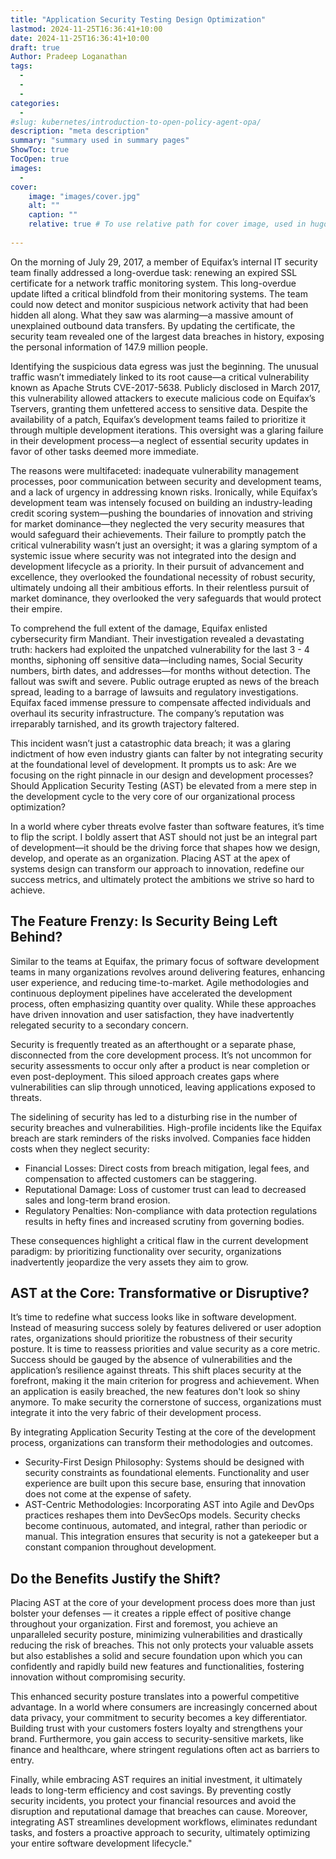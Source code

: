 ```yaml
---
title: "Application Security Testing Design Optimization"
lastmod: 2024-11-25T16:36:41+10:00
date: 2024-11-25T16:36:41+10:00
draft: true
Author: Pradeep Loganathan
tags: 
  - 
  - 
  - 
categories:
  - 
#slug: kubernetes/introduction-to-open-policy-agent-opa/
description: "meta description"
summary: "summary used in summary pages"
ShowToc: true
TocOpen: true
images:
  - 
cover:
    image: "images/cover.jpg"
    alt: ""
    caption: ""
    relative: true # To use relative path for cover image, used in hugo Page-bundles
 
---
```


On the morning of July 29, 2017, a member of Equifax’s internal IT security team finally addressed a long-overdue task: renewing an expired SSL certificate for a network traffic monitoring system. This long-overdue update lifted a critical blindfold from their monitoring systems. The team could now detect and monitor suspicious network activity that had been hidden all along. What they saw was alarming—a massive amount of unexplained outbound data transfers. By updating the certificate, the security team revealed one of the largest data breaches in history, exposing the personal information of 147.9 million people.

Identifying the suspicious data egress was just the beginning. The unusual traffic wasn’t immediately linked to its root cause—a critical vulnerability known as Apache Struts CVE-2017-5638. Publicly disclosed in March 2017, this vulnerability allowed attackers to execute malicious code on Equifax’s Tservers, granting them unfettered access to sensitive data. Despite the availability of a patch, Equifax’s development teams failed to prioritize it through multiple development iterations. This oversight was a glaring failure in their development process—a neglect of essential security updates in favor of other tasks deemed more immediate.

The reasons were multifaceted: inadequate vulnerability management processes, poor communication between security and development teams, and a lack of urgency in addressing known risks. Ironically, while Equifax’s development team was intensely focused on building an industry-leading credit scoring system—pushing the boundaries of innovation and striving for market dominance—they neglected the very security measures that would safeguard their achievements. Their failure to promptly patch the critical vulnerability wasn’t just an oversight; it was a glaring symptom of a systemic issue where security was not integrated into the design and development lifecycle as a priority. In their pursuit of advancement and excellence, they overlooked the foundational necessity of robust security, ultimately undoing all their ambitious efforts. In their relentless pursuit of market dominance, they overlooked the very safeguards that would protect their empire.

To comprehend the full extent of the damage, Equifax enlisted cybersecurity firm Mandiant. Their investigation revealed a devastating truth: hackers had exploited the unpatched vulnerability for the last 3 - 4 months, siphoning off sensitive data—including names, Social Security numbers, birth dates, and addresses—for months without detection. The fallout was swift and severe. Public outrage erupted as news of the breach spread, leading to a barrage of lawsuits and regulatory investigations. Equifax faced immense pressure to compensate affected individuals and overhaul its security infrastructure. The company’s reputation was irreparably tarnished, and its growth trajectory faltered. 

This incident wasn’t just a catastrophic data breach; it was a glaring indictment of how even industry giants can falter by not integrating security at the foundational level of development. It prompts us to ask: Are we focusing on the right pinnacle in our design and development processes? Should Application Security Testing (AST) be elevated from a mere step in the development cycle to the very core of our organizational process optimization?

In a world where cyber threats evolve faster than software features, it’s time to flip the script. I boldly assert that AST should not just be an integral part of development—it should be the driving force that shapes how we design, develop, and operate as an organization. Placing AST at the apex of systems design can transform our approach to innovation, redefine our success metrics, and ultimately protect the ambitions we strive so hard to achieve.

## The Feature Frenzy: Is Security Being Left Behind?

Similar to the teams at Equifax, the primary focus of software development teams in many organizations revolves around delivering features, enhancing user experience, and reducing time-to-market. Agile methodologies and continuous deployment pipelines have accelerated the development process, often emphasizing quantity over quality. While these approaches have driven innovation and user satisfaction, they have inadvertently relegated security to a secondary concern.

Security is frequently treated as an afterthought or a separate phase, disconnected from the core development process. It’s not uncommon for security assessments to occur only after a product is near completion or even post-deployment. This siloed approach creates gaps where vulnerabilities can slip through unnoticed, leaving applications exposed to threats.

The sidelining of security has led to a disturbing rise in the number of security breaches and vulnerabilities. High-profile incidents like the Equifax breach are stark reminders of the risks involved. Companies face hidden costs when they neglect security:
- Financial Losses: Direct costs from breach mitigation, legal fees, and compensation to affected customers can be staggering.
- Reputational Damage: Loss of customer trust can lead to decreased sales and long-term brand erosion.
- Regulatory Penalties: Non-compliance with data protection regulations results in hefty fines and increased scrutiny from governing bodies.

These consequences highlight a critical flaw in the current development paradigm: by prioritizing functionality over security, organizations inadvertently jeopardize the very assets they aim to grow.

## AST at the Core: Transformative or Disruptive?

It’s time to redefine what success looks like in software development. Instead of measuring success solely by features delivered or user adoption rates, organizations should prioritize the robustness of their security posture. It is time to reassess priorities and value security as a core metric. Success should be gauged by the absence of vulnerabilities and the application’s resilience against threats. This shift places security at the forefront, making it the main criterion for progress and achievement. When an application is easily breached, the new features don't look so shiny anymore. To make security the cornerstone of success, organizations must integrate it into the very fabric of their development process.

By integrating Application Security Testing at the core of the development process, organizations can transform their methodologies and outcomes.

- Security-First Design Philosophy: Systems should be designed with security constraints as foundational elements. Functionality and user experience are built upon this secure base, ensuring that innovation does not come at the expense of safety.
- AST-Centric Methodologies: Incorporating AST into Agile and DevOps practices reshapes them into DevSecOps models. Security checks become continuous, automated, and integral, rather than periodic or manual. This integration ensures that security is not a gatekeeper but a constant companion throughout development.

## Do the Benefits Justify the Shift?

Placing AST at the core of your development process does more than just bolster your defenses — it creates a ripple effect of positive change throughout your organization. First and foremost, you achieve an unparalleled security posture, minimizing vulnerabilities and drastically reducing the risk of breaches. This not only protects your valuable assets but also establishes a solid and secure foundation upon which you can confidently and rapidly build new features and functionalities, fostering innovation without compromising security.

This enhanced security posture translates into a powerful competitive advantage. In a world where consumers are increasingly concerned about data privacy, your commitment to security becomes a key differentiator. Building trust with your customers fosters loyalty and strengthens your brand. Furthermore, you gain access to security-sensitive markets, like finance and healthcare, where stringent regulations often act as barriers to entry.

Finally, while embracing AST requires an initial investment, it ultimately leads to long-term efficiency and cost savings. By preventing costly security incidents, you protect your financial resources and avoid the disruption and reputational damage that breaches can cause. Moreover, integrating AST streamlines development workflows, eliminates redundant tasks, and fosters a proactive approach to security, ultimately optimizing your entire software development lifecycle."


